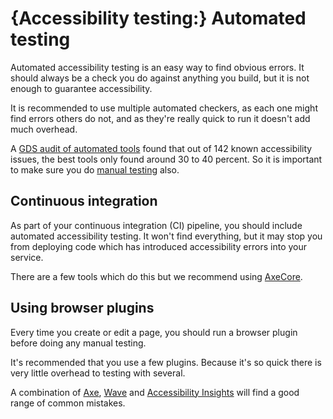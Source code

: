 # {Accessibility testing:} Automated testing

Automated accessibility testing is an easy way to find obvious errors. It should always be a check you do against anything you build, but it is not enough to guarantee accessibility.

It is recommended to use multiple automated checkers, as each one might find errors others do not, and as they're really quick to run it doesn't add much overhead.

A [GDS audit of automated tools](https://alphagov.github.io/accessibility-tool-audit/) found that out of 142 known accessibility issues, the best tools only found around 30 to 40 percent. So it is important to make sure you do [manual testing](/best-practice/manual-accessibility-testing) also.

## Continuous integration

As part of your continuous integration (CI) pipeline, you should include automated accessibility testing. It won't find everything, but it may stop you from deploying code which has introduced accessibility errors into your service.

There are a few tools which do this but we recommend using [AxeCore](https://github.com/dequelabs/axe-core).

## Using browser plugins

Every time you create or edit a page, you should run a browser plugin before doing any manual testing. 

It's recommended that you use a few plugins. Because it's so quick there is very little overhead to testing with several. 

A combination of [Axe](https://www.deque.com/axe/), [Wave](https://wave.webaim.org/) and [Accessibility Insights](https://accessibilityinsights.io/) will find a good range of common mistakes.
